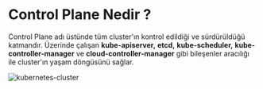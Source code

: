 
# Control Plane Nedir ?

Control Plane adı üstünde tüm cluster'ın kontrol edildiği ve sürdürüldüğü katmandır. Üzerinde çalışan **kube-apiserver,** **etcd,** **kube-scheduler,** **kube-controller-manager** ve **cloud-controller-manager** gibi bileşenler aracılığı ile cluster'ın yaşam döngüsünü sağlar. 

![kubernetes-cluster]()

